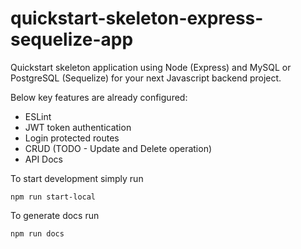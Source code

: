 # quickstart-skeleton-express-sequelize-app
Quickstart skeleton application using Node (Express) and MySQL or PostgreSQL (Sequelize) for your next Javascript backend project.

Below key features are already configured:
- ESLint
- JWT token authentication
- Login protected routes
- CRUD (TODO - Update and Delete operation)
- API Docs

To start development simply run
```
npm run start-local
```

To generate docs run
```
npm run docs
```